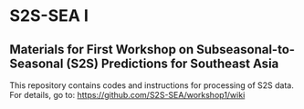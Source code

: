 # S2S-SEA I
## Materials for First Workshop on Subseasonal-to-Seasonal (S2S) Predictions for Southeast Asia
This repository contains codes and instructions for processing of S2S data. For details, go to: https://github.com/S2S-SEA/workshop1/wiki

